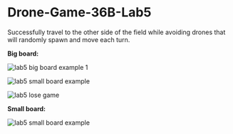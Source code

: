 # Drone-Game-36B-Lab5
Successfully travel to the other side of the field while avoiding drones that will randomly spawn and move each turn.

**Big board:**


![lab5 big board example 1](https://user-images.githubusercontent.com/121079918/210209191-1d553f77-ed12-47ad-ad38-4ddcaa550e60.png)


![lab5 small board example](https://user-images.githubusercontent.com/121079918/210209193-e472198a-7362-4ede-81a0-f1005229ea46.png)


![lab5 lose game](https://user-images.githubusercontent.com/121079918/210208891-2671efef-3ca1-486c-a796-cc187e32aebe.png)

**Small board:**

![lab5 small board example](https://user-images.githubusercontent.com/121079918/210208892-780a85ca-b0ce-41da-8d64-b20c0fd8acb5.png)
